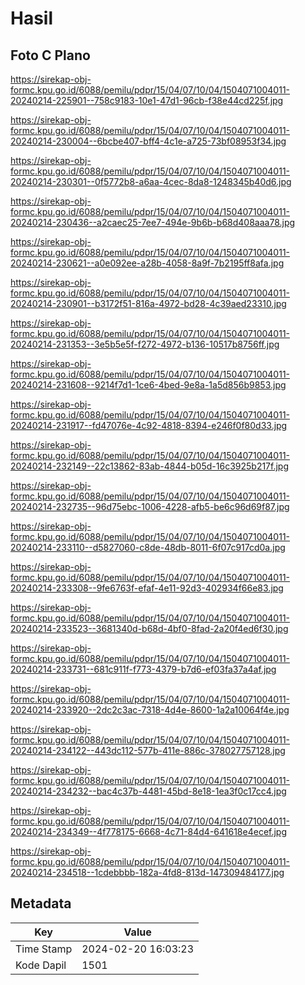 # Hasil

## Foto C Plano

https://sirekap-obj-formc.kpu.go.id/6088/pemilu/pdpr/15/04/07/10/04/1504071004011-20240214-225901--758c9183-10e1-47d1-96cb-f38e44cd225f.jpg

https://sirekap-obj-formc.kpu.go.id/6088/pemilu/pdpr/15/04/07/10/04/1504071004011-20240214-230004--6bcbe407-bff4-4c1e-a725-73bf08953f34.jpg

https://sirekap-obj-formc.kpu.go.id/6088/pemilu/pdpr/15/04/07/10/04/1504071004011-20240214-230301--0f5772b8-a6aa-4cec-8da8-1248345b40d6.jpg

https://sirekap-obj-formc.kpu.go.id/6088/pemilu/pdpr/15/04/07/10/04/1504071004011-20240214-230436--a2caec25-7ee7-494e-9b6b-b68d408aaa78.jpg

https://sirekap-obj-formc.kpu.go.id/6088/pemilu/pdpr/15/04/07/10/04/1504071004011-20240214-230621--a0e092ee-a28b-4058-8a9f-7b2195ff8afa.jpg

https://sirekap-obj-formc.kpu.go.id/6088/pemilu/pdpr/15/04/07/10/04/1504071004011-20240214-230901--b3172f51-816a-4972-bd28-4c39aed23310.jpg

https://sirekap-obj-formc.kpu.go.id/6088/pemilu/pdpr/15/04/07/10/04/1504071004011-20240214-231353--3e5b5e5f-f272-4972-b136-10517b8756ff.jpg

https://sirekap-obj-formc.kpu.go.id/6088/pemilu/pdpr/15/04/07/10/04/1504071004011-20240214-231608--9214f7d1-1ce6-4bed-9e8a-1a5d856b9853.jpg

https://sirekap-obj-formc.kpu.go.id/6088/pemilu/pdpr/15/04/07/10/04/1504071004011-20240214-231917--fd47076e-4c92-4818-8394-e246f0f80d33.jpg

https://sirekap-obj-formc.kpu.go.id/6088/pemilu/pdpr/15/04/07/10/04/1504071004011-20240214-232149--22c13862-83ab-4844-b05d-16c3925b217f.jpg

https://sirekap-obj-formc.kpu.go.id/6088/pemilu/pdpr/15/04/07/10/04/1504071004011-20240214-232735--96d75ebc-1006-4228-afb5-be6c96d69f87.jpg

https://sirekap-obj-formc.kpu.go.id/6088/pemilu/pdpr/15/04/07/10/04/1504071004011-20240214-233110--d5827060-c8de-48db-8011-6f07c917cd0a.jpg

https://sirekap-obj-formc.kpu.go.id/6088/pemilu/pdpr/15/04/07/10/04/1504071004011-20240214-233308--9fe6763f-efaf-4e11-92d3-402934f66e83.jpg

https://sirekap-obj-formc.kpu.go.id/6088/pemilu/pdpr/15/04/07/10/04/1504071004011-20240214-233523--3681340d-b68d-4bf0-8fad-2a20f4ed6f30.jpg

https://sirekap-obj-formc.kpu.go.id/6088/pemilu/pdpr/15/04/07/10/04/1504071004011-20240214-233731--681c911f-f773-4379-b7d6-ef03fa37a4af.jpg

https://sirekap-obj-formc.kpu.go.id/6088/pemilu/pdpr/15/04/07/10/04/1504071004011-20240214-233920--2dc2c3ac-7318-4d4e-8600-1a2a10064f4e.jpg

https://sirekap-obj-formc.kpu.go.id/6088/pemilu/pdpr/15/04/07/10/04/1504071004011-20240214-234122--443dc112-577b-411e-886c-378027757128.jpg

https://sirekap-obj-formc.kpu.go.id/6088/pemilu/pdpr/15/04/07/10/04/1504071004011-20240214-234232--bac4c37b-4481-45bd-8e18-1ea3f0c17cc4.jpg

https://sirekap-obj-formc.kpu.go.id/6088/pemilu/pdpr/15/04/07/10/04/1504071004011-20240214-234349--4f778175-6668-4c71-84d4-641618e4ecef.jpg

https://sirekap-obj-formc.kpu.go.id/6088/pemilu/pdpr/15/04/07/10/04/1504071004011-20240214-234518--1cdebbbb-182a-4fd8-813d-147309484177.jpg


## Metadata

| Key        | Value               |
| ---------- | ------------------- |
| Time Stamp | 2024-02-20 16:03:23 |
| Kode Dapil | 1501                |




